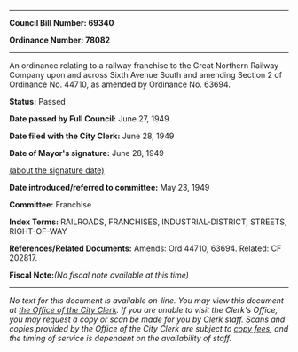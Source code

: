 

********

**Council Bill Number: 69340**
   
**Ordinance Number: 78082**
********

 An ordinance relating to a railway franchise to the Great Northern Railway Company upon and across Sixth Avenue South and amending Section 2 of Ordinance No. 44710, as amended by Ordinance No. 63694.

**Status:** Passed
   
**Date passed by Full Council:** June 27, 1949
   
**Date filed with the City Clerk:** June 28, 1949
   
**Date of Mayor's signature:** June 28, 1949
   
[(about the signature date)](/~public/approvaldate.htm)
   
   
   
**Date introduced/referred to committee:** May 23, 1949
   
**Committee:** Franchise
   
   
**Index Terms:** RAILROADS, FRANCHISES, INDUSTRIAL-DISTRICT, STREETS, RIGHT-OF-WAY

**References/Related Documents:** Amends: Ord 44710, 63694. Related: CF 202817.

**Fiscal Note:**_(No fiscal note available at this time)_
********

_No text for this document is available on-line. You may view this document at [the Office of the City Clerk](http://www.seattle.gov/leg/clerk/contactUs.htm). If you are unable to visit the Clerk's Office, you may request a copy or scan be made for you by Clerk staff. Scans and copies provided by the Office of the City Clerk are subject to [copy fees](http://clerk.seattle.gov/~public/clerkfees.htm), and the timing of service is dependent on the availability of staff._

